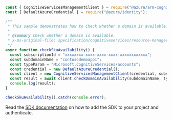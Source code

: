 ```javascript
const { CognitiveServicesManagementClient } = require("@azure/arm-cognitiveservices");
const { DefaultAzureCredential } = require("@azure/identity");

/**
 * This sample demonstrates how to Check whether a domain is available.
 *
 * @summary Check whether a domain is available.
 * x-ms-original-file: specification/cognitiveservices/resource-manager/Microsoft.CognitiveServices/stable/2022-03-01/examples/CheckDomainAvailability.json
 */
async function checkSkuAvailability() {
  const subscriptionId = "xxxxxxxx-xxxx-xxxx-xxxx-xxxxxxxxxxxx";
  const subdomainName = "contosodemoapp1";
  const typeParam = "Microsoft.CognitiveServices/accounts";
  const credential = new DefaultAzureCredential();
  const client = new CognitiveServicesManagementClient(credential, subscriptionId);
  const result = await client.checkDomainAvailability(subdomainName, typeParam);
  console.log(result);
}

checkSkuAvailability().catch(console.error);
```

Read the [SDK documentation](https://github.com/Azure/azure-sdk-for-js/blob/%40azure%2Farm-cognitiveservices_7.1.0/sdk/cognitiveservices/arm-cognitiveservices/README.md) on how to add the SDK to your project and authenticate.
